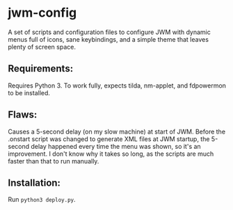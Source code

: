 jwm-config
======================================================================

A set of scripts and configuration files to configure JWM with dynamic
menus full of icons, sane keybindings, and a simple theme that leaves
plenty of screen space.

Requirements:
----------------------------------------------------------------------

Requires Python 3.  To work fully, expects tilda, nm-applet, and
fdpowermon to be installed.

Flaws:
----------------------------------------------------------------------

Causes a 5-second delay (on my slow machine) at start of JWM.  Before
the .onstart script was changed to generate XML files at JWM startup,
the 5-second delay happened every time the menu was shown, so it's an
improvement.  I don't know why it takes so long, as the scripts are
much faster than that to run manually.

Installation:
----------------------------------------------------------------------

Run `python3 deploy.py`.
